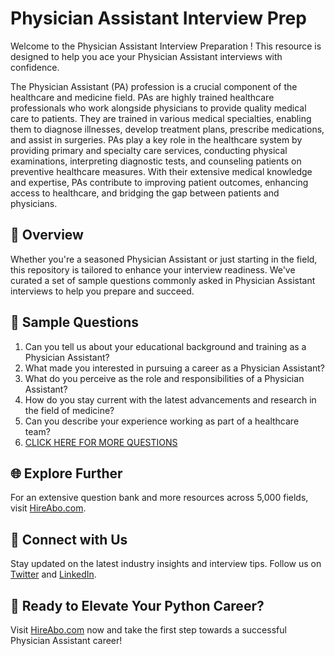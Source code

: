 # Physician Assistant Interview Prep

Welcome to the Physician Assistant Interview Preparation ! This resource is designed to help you ace your Physician Assistant interviews with confidence.

The Physician Assistant (PA) profession is a crucial component of the healthcare and medicine field. PAs are highly trained healthcare professionals who work alongside physicians to provide quality medical care to patients. They are trained in various medical specialties, enabling them to diagnose illnesses, develop treatment plans, prescribe medications, and assist in surgeries. PAs play a key role in the healthcare system by providing primary and specialty care services, conducting physical examinations, interpreting diagnostic tests, and counseling patients on preventive healthcare measures. With their extensive medical knowledge and expertise, PAs contribute to improving patient outcomes, enhancing access to healthcare, and bridging the gap between patients and physicians.

## 🚀 Overview

Whether you're a seasoned Physician Assistant or just starting in the field, this repository is tailored to enhance your interview readiness. We've curated a set of sample questions commonly asked in Physician Assistant interviews to help you prepare and succeed.

## 📝 Sample Questions

1. Can you tell us about your educational background and training as a Physician Assistant?
2. What made you interested in pursuing a career as a Physician Assistant?
3. What do you perceive as the role and responsibilities of a Physician Assistant?
4. How do you stay current with the latest advancements and research in the field of medicine?
5. Can you describe your experience working as part of a healthcare team?
6. [CLICK HERE FOR MORE QUESTIONS](https://hireabo.com/job/2_1_5/Physician%20Assistant)

## 🌐 Explore Further

For an extensive question bank and more resources across 5,000 fields, visit [HireAbo.com](https://www.hireabo.com).

## 📱 Connect with Us

Stay updated on the latest industry insights and interview tips. Follow us on [Twitter](https://twitter.com/hireabo) and [LinkedIn](https://www.linkedin.com/in/hire-abo-3609972a8/).

## 🚀 Ready to Elevate Your Python Career?

Visit [HireAbo.com](https://www.hireabo.com) now and take the first step towards a successful Physician Assistant career!